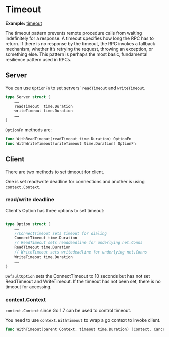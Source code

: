 # Timeout

**Example:** [timeout](https://github.com/rpcx-ecosystem/rpcx-examples3/tree/master/timeout)

The timeout pattern prevents remote procedure calls from waiting indefinitely for a response. A timeout specifies how long the RPC has to return. If there is no response by the timeout, the RPC invokes a fallback mechanism, whether it’s retrying the request, throwing an exception, or something else. This pattern is perhaps the most basic, fundamental resilience pattern used in RPCs.


## Server

You can use `OptionFn` to set servers' `readTimeout` and `writeTimeout`.

```go server struct
type Server struct {
	……
	readTimeout  time.Duration
	writeTimeout time.Duration
	……
}
```

`OptionFn` methods are:

```go
func WithReadTimeout(readTimeout time.Duration) OptionFn
func WithWriteTimeout(writeTimeout time.Duration) OptionFn 
```

## Client

There are two methods to set timeout for client.

One is set read/write deadline for connections and another is using `context.Context`.

### read/write deadline

Client's Option has three options to set timeout:

```go

type Option struct {
	……
	//ConnectTimeout sets timeout for dialing
	ConnectTimeout time.Duration
	// ReadTimeout sets readdeadline for underlying net.Conns
	ReadTimeout time.Duration
	// WriteTimeout sets writedeadline for underlying net.Conns
	WriteTimeout time.Duration
	……
}
```

`DefaultOption` sets the ConnectTimeout to 10 seconds but has not set ReadTimeout and WriteTimeout. If the timeout has not been set, there is no timeout for accessing.


### context.Context

`context.Context` since Go 1.7 can be used to control timeout.

You need to use `context.WithTimeout` to wrap a go context to invoke client.

```go
func WithTimeout(parent Context, timeout time.Duration) (Context, CancelFunc)
```